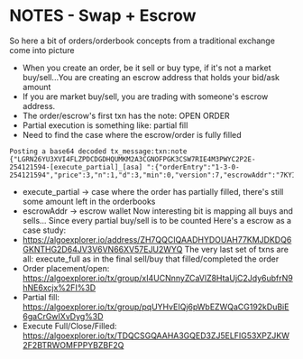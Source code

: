 # NOTES - Swap + Escrow



So here a bit of orders/orderbook concepts from a traditional exchange come into picture

* When you create an order, be it sell or buy type, if it's not a market buy/sell...You are creating an escrow address that holds your bid/ask amount
* If you are market buy/sell, you are trading with someone's escrow address.
* The order/escrow's first txn has the note: OPEN ORDER
* Partial execution is something like: partial fill
* Need to find the case where the escrow/order is fully filled

```
Posting a base64 decoded tx_message:txn:note  
{"LGRN26YU3XVI4FLZPDCDGDHQUMKM2A3CGNOFPGK3CSW7RIE4M3PWYC2P2E-254121594-[execute_partial]_[asa] ":{"orderEntry":"1-3-0-254121594","price":3,"n":1,"d":3,"min":0,"version":7,"escrowAddr":"7KYIOB2AIDIKPQN5QLJQTKQAWKG6GTIOQ7S6G5HSD7D77OIW6QCFYEPAQ4","algoBalance":498000,"asaBalance":14684501,"escrowOrderType":"sell","isASAEscrow":true,"orderCreatorAddr":"LGRN26YU3XVI4FLZPDCDGDHQUMKM2A3CGNOFPGK3CSW7RIE4M3PWYC2P2E","assetId":254121594,"forceShouldClose":false,"useForceShouldCloseOrNot":true,"txnNum":0}}
```



* execute\_partial -> case where the order has partially filled, there's still some amount left in the orderbooks
* escrowAddr -> escrow wallet Now interesting bit is mapping all buys and sells... Since every partial buy/sell is to be counted Here's a escrow as a case study:
* https://algoexplorer.io/address/ZH7QQCIQAADHYDOUAH77KMJDKDQ6GKNTHG2D64JV3V6VN66XV57EJU2WYQ The very last set of txns are all: execute\_full as in the final sell/buy that filled/completed the order
* Order placement/open: https://algoexplorer.io/tx/group/xI4UCNnnyZCaVlZ8HtaUjC2Jdy6ubfrN9hNE6xcjx%2FI%3D
* Partial fill: https://algoexplorer.io/tx/group/pqUYHvEIQj6pWbEZWQaCG192kDuBiE6gaCrGwIXvDyg%3D
* Execute Full/Close/Filled: https://algoexplorer.io/tx/TDQCSGQAAHA3GQED3ZJ5ELFIG53XPZJKW2F2BTRWOMFPPYBZBF2Q
